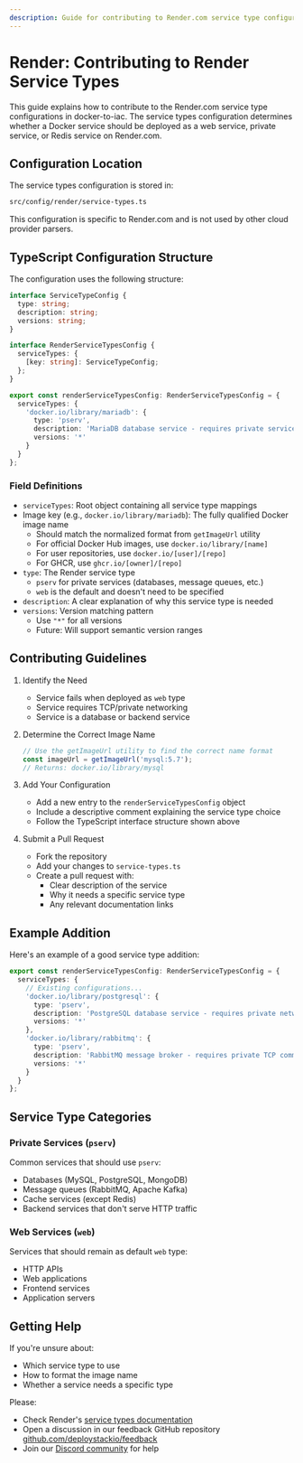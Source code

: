 ```yaml
---
description: Guide for contributing to Render.com service type configurations in docker-to-iac
---
```


# Render: Contributing to Render Service Types

This guide explains how to contribute to the Render.com service type configurations in docker-to-iac. The service types configuration determines whether a Docker service should be deployed as a web service, private service, or Redis service on Render.com.

## Configuration Location

The service types configuration is stored in:

```bash
src/config/render/service-types.ts
```

This configuration is specific to Render.com and is not used by other cloud provider parsers.

## TypeScript Configuration Structure

The configuration uses the following structure:

```typescript
interface ServiceTypeConfig {
  type: string;
  description: string;
  versions: string;
}

interface RenderServiceTypesConfig {
  serviceTypes: {
    [key: string]: ServiceTypeConfig;
  };
}

export const renderServiceTypesConfig: RenderServiceTypesConfig = {
  serviceTypes: {
    'docker.io/library/mariadb': {
      type: 'pserv',
      description: 'MariaDB database service - requires private service type due to TCP protocol',
      versions: '*'
    }
  }
};
```

### Field Definitions

- `serviceTypes`: Root object containing all service type mappings
- Image key (e.g., `docker.io/library/mariadb`): The fully qualified Docker image name
  - Should match the normalized format from `getImageUrl` utility
  - For official Docker Hub images, use `docker.io/library/[name]`
  - For user repositories, use `docker.io/[user]/[repo]`
  - For GHCR, use `ghcr.io/[owner]/[repo]`
- `type`: The Render service type
  - `pserv` for private services (databases, message queues, etc.)
  - `web` is the default and doesn't need to be specified
- `description`: A clear explanation of why this service type is needed
- `versions`: Version matching pattern
  - Use `"*"` for all versions
  - Future: Will support semantic version ranges

## Contributing Guidelines

1. Identify the Need
   - Service fails when deployed as `web` type
   - Service requires TCP/private networking
   - Service is a database or backend service

2. Determine the Correct Image Name

   ```typescript
   // Use the getImageUrl utility to find the correct name format
   const imageUrl = getImageUrl('mysql:5.7');
   // Returns: docker.io/library/mysql
   ```

3. Add Your Configuration
   - Add a new entry to the `renderServiceTypesConfig` object
   - Include a descriptive comment explaining the service type choice
   - Follow the TypeScript interface structure shown above

4. Submit a Pull Request
   - Fork the repository
   - Add your changes to `service-types.ts`
   - Create a pull request with:
     - Clear description of the service
     - Why it needs a specific service type
     - Any relevant documentation links

## Example Addition

Here's an example of a good service type addition:

```typescript
export const renderServiceTypesConfig: RenderServiceTypesConfig = {
  serviceTypes: {
    // Existing configurations...
    'docker.io/library/postgresql': {
      type: 'pserv',
      description: 'PostgreSQL database service - requires private networking for security',
      versions: '*'
    },
    'docker.io/library/rabbitmq': {
      type: 'pserv',
      description: 'RabbitMQ message broker - requires private TCP communication',
      versions: '*'
    }
  }
};
```

## Service Type Categories

### Private Services (`pserv`)

Common services that should use `pserv`:

- Databases (MySQL, PostgreSQL, MongoDB)
- Message queues (RabbitMQ, Apache Kafka)
- Cache services (except Redis)
- Backend services that don't serve HTTP traffic

### Web Services (`web`)

Services that should remain as default `web` type:

- HTTP APIs
- Web applications
- Frontend services
- Application servers

## Getting Help

If you're unsure about:

- Which service type to use
- How to format the image name
- Whether a service needs a specific type

Please:

- Check Render's [service types documentation](https://render.com/docs/blueprint-spec#type)
- Open a discussion in our feedback GitHub repository [github.com/deploystackio/feedback](https://github.com/deploystackio/feedback)
- Join our [Discord community](https://discord.gg/UjFWwByB) for help
